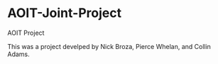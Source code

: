 # AOIT-Joint-Project
AOIT Project

This was a project develped by Nick Broza, Pierce Whelan, and Collin Adams.
